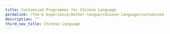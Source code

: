 ```yaml
---
title: Customised Programmes for Chinese Language
permalink: /the-k-experience/mother-tongue/chinese-language/customised-programmes-for-chinese-language/
description: ""
third_nav_title: Chinese Language
---
```

